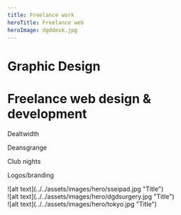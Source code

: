 ```yaml
---
title: Freelance work
heroTitle: Freelance web
heroImage: dgddesk.jpg
---
```



# **Graphic** Design

# **Freelance** web design &amp; development





Dealtwidth

Deansgrange

Club nights

Logos/branding

<div component="image-curtains" layout="LR" >
  ![alt text](../../assets/images/hero/sseipad.jpg "Title")
</div>

<div component="image-curtains" layout="LR" >
  ![alt text](../../assets/images/hero/dgdsurgery.jpg "Title")
</div>

<div component="image-curtains" layout="LR" >
  ![alt text](../../assets/images/hero/tokyo.jpg "Title")
</div>

